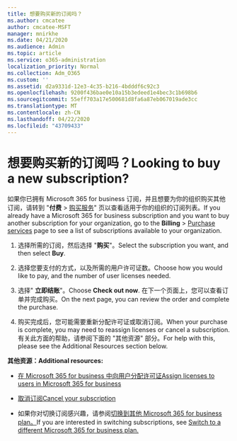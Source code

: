 ```yaml
---
title: 想要购买新的订阅吗？
ms.author: cmcatee
author: cmcatee-MSFT
manager: mnirkhe
ms.date: 04/21/2020
ms.audience: Admin
ms.topic: article
ms.service: o365-administration
localization_priority: Normal
ms.collection: Adm_O365
ms.custom: ''
ms.assetid: d2a9331d-12e3-4c35-b216-4bdddf6c92c3
ms.openlocfilehash: 9200f436bae0e10a15b3edeed1e4bec3c1b698b6
ms.sourcegitcommit: 55eff703a17e500681d8fa6a87eb067019ade3cc
ms.translationtype: MT
ms.contentlocale: zh-CN
ms.lasthandoff: 04/22/2020
ms.locfileid: "43709433"
---
```

# <a name="looking-to-buy-a-new-subscription"></a><span data-ttu-id="c6091-102">想要购买新的订阅吗？</span><span class="sxs-lookup"><span data-stu-id="c6091-102">Looking to buy a new subscription?</span></span>

<span data-ttu-id="c6091-103">如果你已拥有 Microsoft 365 for business 订阅，并且想要为你的组织购买其他订阅，请转到 "**付费** \> [购买服务](https://go.microsoft.com/fwlink/p/?linkid=868433)" 页以查看适用于你的组织的订阅列表。</span><span class="sxs-lookup"><span data-stu-id="c6091-103">If you already have a Microsoft 365 for business subscription and you want to buy another subscription for your organization, go to the **Billing** \> [Purchase services](https://go.microsoft.com/fwlink/p/?linkid=868433) page to see a list of subscriptions available to your organization.</span></span>
 
1. <span data-ttu-id="c6091-104">选择所需的订阅，然后选择 "**购买**"。</span><span class="sxs-lookup"><span data-stu-id="c6091-104">Select the subscription you want, and then select **Buy**.</span></span>

2. <span data-ttu-id="c6091-105">选择您要支付的方式，以及所需的用户许可证数。</span><span class="sxs-lookup"><span data-stu-id="c6091-105">Choose how you would like to pay, and the number of user licenses needed.</span></span>

3. <span data-ttu-id="c6091-106">选择" **立即结账**"。</span><span class="sxs-lookup"><span data-stu-id="c6091-106">Choose **Check out now**.</span></span> <span data-ttu-id="c6091-107">在下一个页面上，您可以查看订单并完成购买。</span><span class="sxs-lookup"><span data-stu-id="c6091-107">On the next page, you can review the order and complete the purchase.</span></span>

4. <span data-ttu-id="c6091-108">购买完成后，您可能需要重新分配许可证或取消订阅。</span><span class="sxs-lookup"><span data-stu-id="c6091-108">When your purchase is complete, you may need to reassign licenses or cancel a subscription.</span></span> <span data-ttu-id="c6091-109">有关此方面的帮助，请参阅下面的 "其他资源" 部分。</span><span class="sxs-lookup"><span data-stu-id="c6091-109">For help with this, please see the Additional Resources section below.</span></span>

 <span data-ttu-id="c6091-110">**其他资源：**</span><span class="sxs-lookup"><span data-stu-id="c6091-110">**Additional resources:**</span></span>
  
- [<span data-ttu-id="c6091-111">在 Microsoft 365 for business 中向用户分配许可证</span><span class="sxs-lookup"><span data-stu-id="c6091-111">Assign licenses to users in Microsoft 365 for business</span></span>](https://docs.microsoft.com/office365/admin/subscriptions-and-billing/assign-licenses-to-users)
    
- [<span data-ttu-id="c6091-112">取消订阅</span><span class="sxs-lookup"><span data-stu-id="c6091-112">Cancel your subscription</span></span>](https://docs.microsoft.com/office365/admin/subscriptions-and-billing/cancel-your-subscription)
    
- <span data-ttu-id="c6091-113">如果你对切换订阅感兴趣，请参阅[切换到其他 Microsoft 365 for business plan。](https://docs.microsoft.com/office365/admin/subscriptions-and-billing/switch-to-a-different-plan)</span><span class="sxs-lookup"><span data-stu-id="c6091-113">If you are interested in switching subscriptions, see [Switch to a different Microsoft 365 for business plan.](https://docs.microsoft.com/office365/admin/subscriptions-and-billing/switch-to-a-different-plan)</span></span>